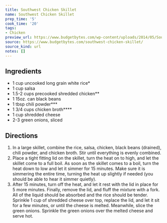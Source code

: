 ```yaml
---
title: Southwest Chicken Skillet
name: Southwest Chicken Skillet
prep_time: '5'
cook_time: '20'
tags:
- Chicken
preview_url: https://www.budgetbytes.com/wp-content/uploads/2014/05/Southwest-Chicken-Skillet-melted-cheese-500x500.jpg
source: https://www.budgetbytes.com/southwest-chicken-skillet/
source_kind: url
notes: []
---
```


## Ingredients
- 1 cup uncooked long grain white rice*
- 1 cup salsa
- 1.5-2 cups precooked shredded chicken**
- 1 15oz. can black beans
- 1 tbsp chili powder***
- 1 3/4 cups chicken broth****
- 1 cup shredded cheese
- 2-3  green onions, sliced


## Directions
1. In a large skillet, combine the rice, salsa, chicken, black beans (drained), chili powder, and chicken broth. Stir until everything is evenly combined.
2. Place a tight fitting lid on the skillet, turn the heat on to high, and let the skillet come to a full boil. As soon as the skillet comes to a boil, turn the heat down to low and let it simmer for 15 minutes. Make sure it is simmering the entire time, turning the heat up slightly if needed (you should be able to hear it simmer quietly).
3. After 15 minutes, turn off the heat, and let it rest with the lid in place for 5 more minutes. Finally, remove the lid, and fluff the mixture with a fork. All of the liquid should be absorbed and the rice should be tender. Sprinkle 1 cup of shredded cheese over top, replace the lid, and let it sit for a few minutes, or until the cheese is melted. Meanwhile, slice the green onions. Sprinkle the green onions over the melted cheese and serve hot.
